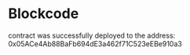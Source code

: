 # Blockcode

contract was successfully deployed to the address:  0x05ACe4Ab88BaFb694dE3a462f71C523eEBe910a3

